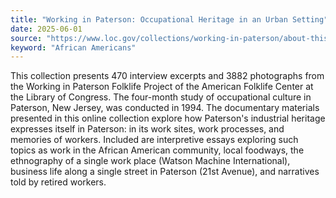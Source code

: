 ```yaml
---
title: "Working in Paterson: Occupational Heritage in an Urban Setting"
date: 2025-06-01
source: "https://www.loc.gov/collections/working-in-paterson/about-this-collection/"
keyword: "African Americans"
---
```


This collection presents 470 interview excerpts and 3882 photographs from the Working in Paterson Folklife Project of the American Folklife Center at the Library of Congress. The four-month study of occupational culture in Paterson, New Jersey, was conducted in 1994. The documentary materials presented in this online collection explore how Paterson's industrial heritage expresses itself in Paterson: in its work sites, work processes, and memories of workers. Included are interpretive essays exploring such topics as work in the African American community, local foodways, the ethnography of a single work place (Watson Machine International), business life along a single street in Paterson (21st Avenue), and narratives told by retired workers.
